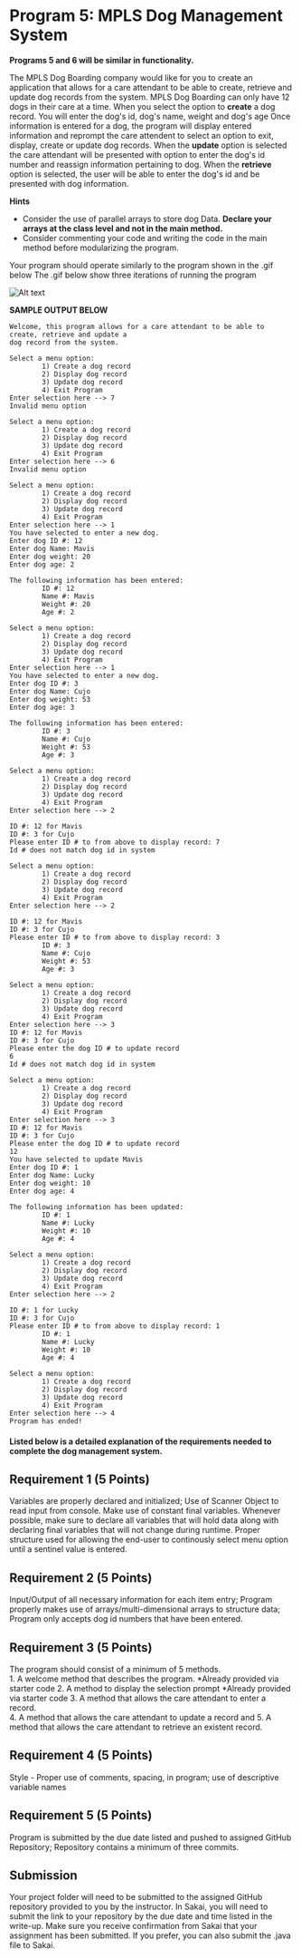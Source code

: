 # Program 5: MPLS Dog Management System
**Programs 5 and 6 will be similar in functionality.**

The MPLS Dog Boarding company would like for you to create an application that allows for a care attendant to be able 
to create, retrieve and update dog records from the system. MPLS Dog Boarding can only have 12 dogs in their care at a time. When you select the option to **create** a dog record.  You will 
enter the dog's id, dog's name, weight and dog's age  Once information is entered for a dog, the program will display
entered information and reprompt the care attendent to select an option to exit, display, create or update dog records.  When the **update** option
is selected the care attendant will be presented with option to enter the dog's id number and reassign information
pertaining to dog.  When the **retrieve** option is selected, the user will be able to enter the dog's id and be presented
with dog information.

**Hints**
- Consider the use of parallel arrays to store dog Data.  **Declare your arrays at the class level and not in the main method.**
- Consider commenting your code and writing the code in the main method before modularizing the program.

Your program should operate similarly to the program shown in the .gif below The .gif below show three iterations of running the program

![Alt text](https://instructorc.github.io/site/slides/java/images/methods/sample_output_prog5.gif "Program 5 Execution Example")

**SAMPLE OUTPUT BELOW**
```
Welcome, this program allows for a care attendant to be able to create, retrieve and update a 
dog record from the system.

Select a menu option:
        1) Create a dog record
        2) Display dog record 
        3) Update dog record  
        4) Exit Program       
Enter selection here --> 7    
Invalid menu option

Select a menu option:
        1) Create a dog record
        2) Display dog record 
        3) Update dog record  
        4) Exit Program       
Enter selection here --> 6    
Invalid menu option

Select a menu option:
        1) Create a dog record
        2) Display dog record 
        3) Update dog record  
        4) Exit Program       
Enter selection here --> 1    
You have selected to enter a new dog.
Enter dog ID #: 12
Enter dog Name: Mavis
Enter dog weight: 20
Enter dog age: 2

The following information has been entered:
        ID #: 12
        Name #: Mavis
        Weight #: 20
        Age #: 2

Select a menu option:
        1) Create a dog record
        2) Display dog record
        3) Update dog record
        4) Exit Program
Enter selection here --> 1
You have selected to enter a new dog.
Enter dog ID #: 3
Enter dog Name: Cujo
Enter dog weight: 53
Enter dog age: 3

The following information has been entered:
        ID #: 3
        Name #: Cujo
        Weight #: 53
        Age #: 3

Select a menu option:
        1) Create a dog record
        2) Display dog record
        3) Update dog record
        4) Exit Program
Enter selection here --> 2
 
ID #: 12 for Mavis
ID #: 3 for Cujo
Please enter ID # to from above to display record: 7
Id # does not match dog id in system

Select a menu option:
        1) Create a dog record
        2) Display dog record
        3) Update dog record
        4) Exit Program
Enter selection here --> 2
 
ID #: 12 for Mavis
ID #: 3 for Cujo
Please enter ID # to from above to display record: 3
        ID #: 3
        Name #: Cujo
        Weight #: 53
        Age #: 3

Select a menu option:
        1) Create a dog record
        2) Display dog record
        3) Update dog record
        4) Exit Program
Enter selection here --> 3
ID #: 12 for Mavis
ID #: 3 for Cujo
Please enter the dog ID # to update record
6
Id # does not match dog id in system

Select a menu option:
        1) Create a dog record
        2) Display dog record
        3) Update dog record
        4) Exit Program
Enter selection here --> 3
ID #: 12 for Mavis
ID #: 3 for Cujo
Please enter the dog ID # to update record
12
You have selected to update Mavis
Enter dog ID #: 1
Enter dog Name: Lucky
Enter dog weight: 10
Enter dog age: 4

The following information has been updated:
        ID #: 1
        Name #: Lucky
        Weight #: 10
        Age #: 4

Select a menu option:
        1) Create a dog record
        2) Display dog record
        3) Update dog record
        4) Exit Program
Enter selection here --> 2
 
ID #: 1 for Lucky
ID #: 3 for Cujo
Please enter ID # to from above to display record: 1
        ID #: 1
        Name #: Lucky
        Weight #: 10
        Age #: 4

Select a menu option:
        1) Create a dog record
        2) Display dog record
        3) Update dog record
        4) Exit Program
Enter selection here --> 4
Program has ended!
```

#### Listed below is a detailed explanation of the requirements needed to complete the dog management system.  

## Requirement 1 (5 Points) 
Variables are properly declared and initialized; Use of Scanner Object to read input from console. Make use of constant final variables. 
Whenever possible, make sure to declare all variables that will hold data along with declaring final variables that will not change during runtime.
Proper structure used for allowing the end-user to continously select menu option until a sentinel value is entered.

## Requirement 2 (5 Points) 
Input/Output of all necessary information for each item entry; Program properly makes use of arrays/multi-dimensional arrays to structure data;
Program only accepts dog id numbers that have been entered.

## Requirement 3 (5 Points) 
The program should consist of a minimum of 5 methods.  
    1. A welcome method that describes the program.  *Already provided via starter code
    2. A method to display the selection prompt *Already provided via starter code
    3. A method that allows the care attendant to enter a record.  
    4. A method that allows the care attendant to update a record and 
    5. A method that allows the care attendant to retrieve an existent record.

## Requirement 4 (5 Points) 
Style - Proper use of comments, spacing, in program; use of descriptive variable names

## Requirement 5 (5 Points) 
Program is submitted by the due date listed and pushed to assigned GitHub Repository; Repository contains a minimum of three commits.

## Submission
Your project folder will need to be submitted to the assigned GitHub repository provided to you by the instructor. In Sakai, you will need to submit the link to your repository by the due date and time listed in the write-up. Make sure you receive confirmation from Sakai that your assignment has been submitted.
If you prefer, you can also submit the .java file to Sakai.
